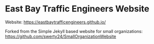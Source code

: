 
# East Bay Traffic Engineers Website

Website: https://eastbaytrafficengineers.github.io/


Forked from the Simple Jekyll based website for small organizations: https://github.com/swerty24/SmallOrganizationWebsite

